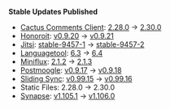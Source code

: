 **Stable Updates Published**

* [Cactus Comments Client](https://gitlab.com/cactus-comments/cactus-client): [2.28.0](https://gitlab.com/cactus-comments/cactus-client/-/tags/2.28.0) -> [2.30.0](https://gitlab.com/cactus-comments/cactus-client/-/tags/2.30.0)
* [Honoroit](https://gitlab.com/etke.cc/honoroit): [v0.9.20](https://gitlab.com/etke.cc/honoroit/-/tags/v0.9.20) -> [v0.9.21](https://gitlab.com/etke.cc/honoroit/-/tags/v0.9.21)
* [Jitsi](https://github.com/jitsi/docker-jitsi-meet): [stable-9457-1](https://github.com/jitsi/docker-jitsi-meet/releases/tag/stable-9457-1) -> [stable-9457-2](https://github.com/jitsi/docker-jitsi-meet/releases/tag/stable-9457-2)
* [Languagetool](https://github.com/Erikvl87/docker-languagetool): [6.3](https://github.com/Erikvl87/docker-languagetool/releases/tag/6.3) -> [6.4](https://github.com/Erikvl87/docker-languagetool/releases/tag/6.4)
* [Miniflux](https://github.com/miniflux/v2): [2.1.2](https://github.com/miniflux/v2/releases/tag/2.1.2) -> [2.1.3](https://github.com/miniflux/v2/releases/tag/2.1.3)
* [Postmoogle](https://gitlab.com/etke.cc/postmoogle): [v0.9.17](https://gitlab.com/etke.cc/postmoogle/-/tags/v0.9.17) -> [v0.9.18](https://gitlab.com/etke.cc/postmoogle/-/tags/v0.9.18)
* [Sliding Sync](https://github.com/matrix-org/sliding-sync): [v0.99.15](https://github.com/matrix-org/sliding-sync/releases/tag/v0.99.15) -> [v0.99.16](https://github.com/matrix-org/sliding-sync/releases/tag/v0.99.16)
* Static Files: 2.28.0 -> 2.30.0
* [Synapse](https://github.com/element-hq/synapse): [v1.105.1](https://github.com/element-hq/synapse/releases/tag/v1.105.1) -> [v1.106.0](https://github.com/element-hq/synapse/releases/tag/v1.106.0)
